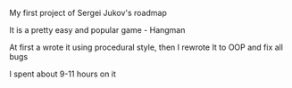 My first project of Sergei Jukov's roadmap

It is a pretty easy and popular game - Hangman

At first a wrote it using procedural style, then I rewrote It to OOP and fix all bugs

I spent about 9-11 hours on it
